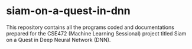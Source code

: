# siam-on-a-quest-in-dnn
This repository contains all the programs coded and documentations prepared for the CSE472 (Machine Learning Sessional) project titled Siam on a Quest in Deep Neural Network (DNN).
